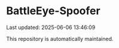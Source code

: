 # BattleEye-Spoofer

Last updated: 2025-06-06 13:46:09

This repository is automatically maintained.
